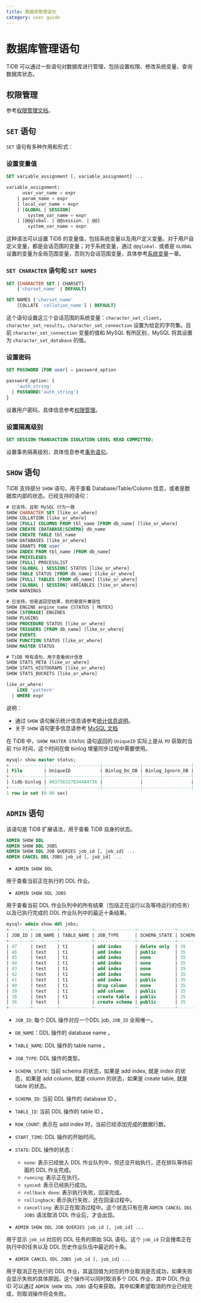 ```yaml
---
title: 数据库管理语句
category: user guide
---
```


# 数据库管理语句

TiDB 可以通过一些语句对数据库进行管理，包括设置权限、修改系统变量、查询数据库状态。

## 权限管理

参考[权限管理文档](../sql/privilege.md)。

## `SET` 语句

`SET` 语句有多种作用和形式：

### 设置变量值

```sql
SET variable_assignment [, variable_assignment] ...

variable_assignment:
      user_var_name = expr
    | param_name = expr
    | local_var_name = expr
    | [GLOBAL | SESSION]
        system_var_name = expr
    | [@@global. | @@session. | @@]
        system_var_name = expr
```

这种语法可以设置 TiDB 的变量值，包括系统变量以及用户定义变量。对于用户自定义变量，都是会话范围的变量；对于系统变量，通过 `@@global.` 或者是 `GLOBAL` 设置的变量为全局范围变量，否则为会话范围变量，具体参考[系统变量](../sql/variable.md)一章。

### `SET CHARACTER` 语句和 `SET NAMES`

```sql
SET {CHARACTER SET | CHARSET}
    {'charset_name' | DEFAULT}

SET NAMES {'charset_name'
    [COLLATE 'collation_name'] | DEFAULT}
```

这个语句设置这三个会话范围的系统变量：`character_set_client`，`character_set_results`，`character_set_connection` 设置为给定的字符集。目前 `character_set_connection` 变量的值和 MySQL 有所区别，MySQL 将其设置为 `character_set_database` 的值。

### 设置密码

```sql
SET PASSWORD [FOR user] = password_option

password_option: {
    'auth_string'
  | PASSWORD('auth_string')
}
```

设置用户密码，具体信息参考[权限管理](../sql/privilege.md)。

### 设置隔离级别

```sql
SET SESSION TRANSACTION ISOLATION LEVEL READ COMMITTED;
```

设置事务隔离级别，具体信息参考[事务语句](../sql/transaction.md#事务隔离级别)。

## `SHOW` 语句

TiDB 支持部分 `SHOW` 语句，用于查看 Database/Table/Column 信息，或者是数据库内部的状态。已经支持的语句：

```sql
# 已支持，且和 MySQL 行为一致
SHOW CHARACTER SET [like_or_where]
SHOW COLLATION [like_or_where]
SHOW [FULL] COLUMNS FROM tbl_name [FROM db_name] [like_or_where]
SHOW CREATE {DATABASE|SCHEMA} db_name
SHOW CREATE TABLE tbl_name
SHOW DATABASES [like_or_where]
SHOW GRANTS FOR user
SHOW INDEX FROM tbl_name [FROM db_name]
SHOW PRIVILEGES
SHOW [FULL] PROCESSLIST
SHOW [GLOBAL | SESSION] STATUS [like_or_where]
SHOW TABLE STATUS [FROM db_name] [like_or_where]
SHOW [FULL] TABLES [FROM db_name] [like_or_where]
SHOW [GLOBAL | SESSION] VARIABLES [like_or_where]
SHOW WARNINGS

# 已支持，但是返回空结果，目的是提升兼容性
SHOW ENGINE engine_name {STATUS | MUTEX}
SHOW [STORAGE] ENGINES
SHOW PLUGINS
SHOW PROCEDURE STATUS [like_or_where]
SHOW TRIGGERS [FROM db_name] [like_or_where]
SHOW EVENTS
SHOW FUNCTION STATUS [like_or_where]
SHOW MASTER STATUS

# TiDB 特有语句，用于查看统计信息
SHOW STATS_META [like_or_where]
SHOW STATS_HISTOGRAMS [like_or_where]
SHOW STATS_BUCKETS [like_or_where]

like_or_where:
    LIKE 'pattern'
  | WHERE expr
```

说明：

* 通过 `SHOW` 语句展示统计信息请参考[统计信息说明](https://github.com/pingcap/docs-cn/blob/master/sql/statistics.md#统计信息的查看)。
* 关于 `SHOW` 语句更多信息请参考 [MySQL 文档](https://dev.mysql.com/doc/refman/5.7/en/show.html)

在 TiDB 中，`SHOW MASTER STATUS` 语句返回的 `UniqueID` 实际上是从 `PD` 获取的当前 `TSO` 时间，这个时间在做 binlog 增量同步过程中需要使用。

```sql
mysql> show master status;
+-------------|--------------------|--------------|------------------|-------------------+
| File        | UniqueID           | Binlog_Do_DB | Binlog_Ignore_DB | Executed_Gtid_Set |
+-------------|--------------------|--------------|------------------|-------------------+
| tidb-binlog | 403756327834484736 |              |                  |                   |
+-------------|--------------------|--------------|------------------|-------------------+
1 row in set (0.00 sec)
```

## `ADMIN` 语句

该语句是 TiDB 扩展语法，用于查看 TiDB 自身的状态。

```sql
ADMIN SHOW DDL
ADMIN SHOW DDL JOBS
ADMIN SHOW DDL JOB QUERIES job_id [, job_id] ...
ADMIN CANCEL DDL JOBS job_id [, job_id] ...
```

* `ADMIN SHOW DDL`

用于查看当前正在执行的 DDL 作业。

* `ADMIN SHOW DDL JOBS`

用于查看当前 DDL 作业队列中的所有结果（包括正在运行以及等待运行的任务）以及已执行完成的 DDL 作业队列中的最近十条结果。

  ```sql
  mysql> admin show ddl jobs;
  +--------+---------+------------+---------------+--------------+-----------+----------+-----------+-----------------------------------+---------------+
  | JOB_ID | DB_NAME | TABLE_NAME | JOB_TYPE      | SCHEMA_STATE | SCHEMA_ID | TABLE_ID | ROW_COUNT | START_TIME                        | STATE         |
  +--------+---------+------------+---------------+--------------+-----------+----------+-----------+-----------------------------------+---------------+
  | 47     | test    | t1         | add index     | delete only  | 35        | 37       | 0         | 2019-01-02 13:34:31.397 +0800 CST | running       |
  | 46     | test    | t1         | add index     | public       | 35        | 37       | 2         | 2019-01-02 13:33:50.989 +0800 CST | synced        |
  | 45     | test    | t1         | add index     | none         | 35        | 37       | 0         | 2019-01-02 13:23:28.814 +0800 CST | rollback done |
  | 44     | test    | t1         | add index     | none         | 35        | 37       | 0         | 2019-01-02 13:22:18.655 +0800 CST | rollback done |
  | 43     | test    | t1         | add index     | none         | 35        | 37       | 0         | 2019-01-02 13:20:20.917 +0800 CST | rollback done |
  | 42     | test    | t1         | add index     | none         | 35        | 37       | 0         | 2019-01-02 13:19:19.756 +0800 CST | rollback done |
  | 41     | test    | t1         | add index     | public       | 35        | 37       | 0         | 2019-01-02 13:16:41.477 +0800 CST | synced        |
  | 40     | test    | t1         | drop column   | none         | 35        | 37       | 0         | 2019-01-02 13:16:15.325 +0800 CST | synced        |
  | 39     | test    | t1         | add column    | public       | 35        | 37       | 0         | 2019-01-02 13:15:45.605 +0800 CST | synced        |
  | 38     | test    | t1         | create table  | public       | 35        | 37       | 0         | 2019-01-02 13:15:31.373 +0800 CST | synced        |
  | 36     | test    |            | create schema | public       | 35        | 0        | 0         | 2019-01-02 13:15:24.269 +0800 CST | synced        |
  +--------+---------+------------+---------------+--------------+-----------+----------+-----------+-----------------------------------+---------------+
  ```
  * `JOB_ID`: 每个 DDL 操作对应一个DDL job, `JOB_ID` 全局唯一。
  * `DB_NAME`：DDL 操作的 database name 。
  * `TABLE_NAME`: DDL 操作的 table name 。
  * `JOB_TYPE`: DDL 操作的类型。
  * `SCHEMA_STATE`: 当前 schema 的状态，如果是 add index, 就是 index 的状态，如果是 add column, 就是 column 的状态，如果是 create table, 就是 table 的状态。
  * `SCHEMA_ID`: 当前 DDL 操作的 database ID 。
  * `TABLE_ID`: 当前 DDL 操作的 table ID 。
  * `ROW_COUNT`: 表示在 add index 时，当前已经添加完成的数据行数。
  * `START_TIME`:  DDL 操作的开始时间。
  * `STATE`: DDL 操作的状态：
    * `none`: 表示已经放入 DDL 作业队列中，但还没开始执行，还在排队等待前面的 DDL 作业完成。
    * `running`: 表示正在执行。
    * `synced`: 表示已经执行成功。
    * `rollback done`: 表示执行失败，回滚完成。
    * `rollingback`: 表示执行失败，还在回滚过程中。
    * `cancelling`: 表示正在取消过程中。这个状态只有在用 `ADMIN CANCEL DDL JOBS` 语法取消 DDL 作业后，才会出现。

* `ADMIN SHOW DDL JOB QUERIES job_id [, job_id] ...`

用于显示 `job_id` 对应的 DDL 任务的原始 SQL 语句。这个 `job_id` 只会搜索正在执行中的任务以及 DDL 历史作业队伍中最近的十条。

* `ADMIN CANCEL DDL JOBS job_id [, job_id] ...`

用于取消正在执行的 DDL 作业，其返回值为对应的作业取消是否成功，如果失败会显示失败的具体原因。这个操作可以同时取消多个 DDL 作业，其中 DDL 作业 ID 可以通过 `ADMIN SHOW DDL JOBS` 语句来获取。其中如果希望取消的作业已经完成，则取消操作将会失败。
